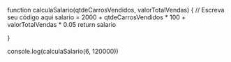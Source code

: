 function calculaSalario(qtdeCarrosVendidos, valorTotalVendas) {
 // Escreva seu código aqui
 salario = 2000 + qtdeCarrosVendidos * 100 + valorTotalVendas * 0.05
 return salario

}

console.log(calculaSalario(6, 120000))

